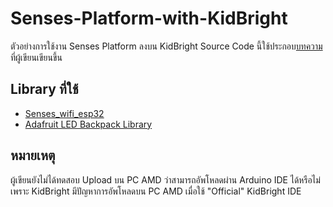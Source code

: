 # Senses-Platform-with-KidBright
ตัวอย่างการใช้งาน Senses Platform ลงบน KidBright
Source Code นี้ใช้ประกอบ[บทความ]() ที่ผู้เขียนเขียนขึ้น

## Library ที่ใช้
- [Senses_wifi_esp32](https://github.com/Isaranu/Senses_wifi_esp32)
- [Adafruit LED Backpack Library](https://github.com/adafruit/Adafruit_LED_Backpack)

## หมายเหตุ
ผู้เขียนยังไม่ได้ทดสอบ Upload บน PC AMD ว่าสามารถอัพโหลดผ่าน Arduino IDE ได้หรือไม่ เพราะ KidBright มีปัญหาการอัพโหลดบน PC AMD เมื่อใช้ "Official" KidBright IDE
